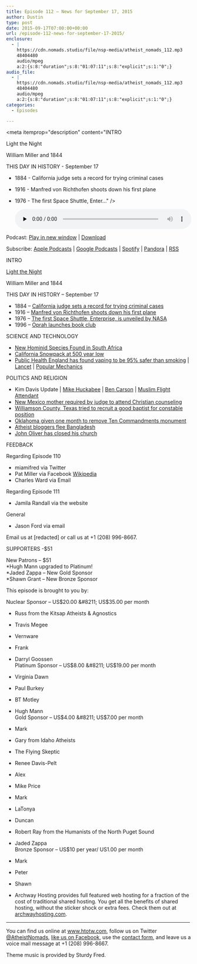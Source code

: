 ```yaml
---
title: Episode 112 – News for September 17, 2015
author: Dustin
type: post
date: 2015-09-17T07:00:00+00:00
url: /episode-112-news-for-september-17-2015/
enclosure:
  - |
    https://cdn.nomads.studio/file/nsp-media/atheist_nomads_112.mp3
    48404480
    audio/mpeg
    a:2:{s:8:"duration";s:8:"01:07:11";s:8:"explicit";s:1:"0";}
audio_file:
  - |
    https://cdn.nomads.studio/file/nsp-media/atheist_nomads_112.mp3
    48404480
    audio/mpeg
    a:2:{s:8:"duration";s:8:"01:07:11";s:8:"explicit";s:1:"0";}
categories:
  - Episodes

---
```

<div itemscope itemtype="http://schema.org/AudioObject">
  <meta itemprop="name" content="Episode 112 &#8211; News for September 17, 2015" />
  
  <meta itemprop="uploadDate" content="2015-09-17T01:00:00-06:00" />
  
  <meta itemprop="encodingFormat" content="audio/mpeg" />
  
  <meta itemprop="duration" content="PT1H07M11S" />
  
  <meta itemprop="description" content="INTRO

Light the Night

William Miller and 1844

THIS DAY IN HISTORY - September 17

* 1884 - California judge sets a record for trying criminal cases
* 1916 - Manfred von Richthofen shoots down his first plane
* 1976 - The first Space Shuttle, Enter..." />
  
  <meta itemprop="contentUrl" content="https://dts.podtrac.com/redirect.mp3/cdn.nomads.studio/file/nsp-media/atheist_nomads_112.mp3" />
  
  <meta itemprop="contentSize" content="46.2" />
  </p> 
  
  <div class="powerpress_player" id="powerpress_player_8369">
    <audio class="wp-audio-shortcode" id="audio-5124-113" preload="none" style="width: 100%;" controls="controls"><source type="audio/mpeg" src="https://dts.podtrac.com/redirect.mp3/cdn.nomads.studio/file/nsp-media/atheist_nomads_112.mp3?_=113" /><a href="https://dts.podtrac.com/redirect.mp3/cdn.nomads.studio/file/nsp-media/atheist_nomads_112.mp3">https://dts.podtrac.com/redirect.mp3/cdn.nomads.studio/file/nsp-media/atheist_nomads_112.mp3</a></audio>
  </div>
</div>

<p class="powerpress_links powerpress_links_mp3">
  Podcast: <a href="https://dts.podtrac.com/redirect.mp3/cdn.nomads.studio/file/nsp-media/atheist_nomads_112.mp3" class="powerpress_link_pinw" target="_blank" title="Play in new window" onclick="return powerpress_pinw('https://htotw.com/?powerpress_pinw=5124-podcast');" rel="nofollow">Play in new window</a> | <a href="https://dts.podtrac.com/redirect.mp3/cdn.nomads.studio/file/nsp-media/atheist_nomads_112.mp3" class="powerpress_link_d" title="Download" rel="nofollow" download="atheist_nomads_112.mp3">Download</a>
</p>

<p class="powerpress_links powerpress_subscribe_links">
  Subscribe: <a href="https://podcasts.apple.com/us/podcast/humanists-take-on-the-world/id530050098?mt=2&ls=1" class="powerpress_link_subscribe powerpress_link_subscribe_itunes" target="_blank" title="Subscribe on Apple Podcasts" rel="nofollow">Apple Podcasts</a> | <a href="https://www.google.com/podcasts?feed=aHR0cDovL2F0aGVpc3Rub21hZHMubGlic3luLmNvbS9yc3M%3D" class="powerpress_link_subscribe powerpress_link_subscribe_googleplay" target="_blank" title="Subscribe on Google Podcasts" rel="nofollow">Google Podcasts</a> | <a href="https://open.spotify.com/show/3LzK2xZGike6Tc1GEMtMbr?si=LieN9SNuTpq96smuaUsH8A" class="powerpress_link_subscribe powerpress_link_subscribe_spotify" target="_blank" title="Subscribe on Spotify" rel="nofollow">Spotify</a> | <a href="https://www.pandora.com/podcast/atheist-nomads/PC:10122?corr=62071012&part=ug" class="powerpress_link_subscribe powerpress_link_subscribe_pandora" target="_blank" title="Subscribe on Pandora" rel="nofollow">Pandora</a> | <a href="https://htotw.com/feed/podcast/" class="powerpress_link_subscribe powerpress_link_subscribe_rss" target="_blank" title="Subscribe via RSS" rel="nofollow">RSS</a>
</p>

INTRO

<a href="http://pages.lightthenight.org/oswim/Boise15/DWilliams" target="_blank" rel="noopener">Light the Night</a>

William Miller and 1844

THIS DAY IN HISTORY &#8211; September 17

* 1884 &#8211; <a href="http://www.history.com/this-day-in-history/a-california-judge-sets-a-record-for-trying-criminal-cases" target="_blank" rel="noopener">California judge sets a record for trying criminal cases</a>  
* 1916 &#8211; <a href="https://en.wikipedia.org/wiki/Manfred_von_Richthofen" target="_blank" rel="noopener">Manfred von Richthofen shoots down his first plane</a>  
* 1976 &#8211; <a href="https://en.wikipedia.org/wiki/Space_Shuttle_Enterprise" target="_blank" rel="noopener">The first Space Shuttle, Enterprise, is unveiled by NASA</a>  
* 1996 &#8211; <a href="http://www.history.com/this-day-in-history/oprah-launches-influential-book-club" target="_blank" rel="noopener">Oprah launches book club</a>

SCIENCE AND TECHNOLOGY

* <a href="https://www.newscientist.com/article/mg22730383-700-new-species-extinct-human-found-in-cave-may-rewrite-history/" target="_blank" rel="noopener">New Hominid Species Found in South Africa</a>  
* <a href="http://www.popularmechanics.com/science/environment/a17323/californias-sierra-nevada-mountains-snowpack/" target="_blank" rel="noopener">California Snowpack at 500 year low</a>  
* <a href="http://www.theguardian.com/society/2015/aug/19/public-health-england-e-cigarettes-safer-than-smoking?CMP=share_btn_tw" target="_blank" rel="noopener">Public Health England has found vaping to be 95% safer than smoking</a> | <a href="http://www.thelancet.com/journals/lancet/article/PIIS0140-6736%2815%2900042-2/fulltext" target="_blank" rel="noopener">Lancet</a> | <a href="http://www.popularmechanics.com/science/health/a17137/vaping-smoking-study-problems/" target="_blank" rel="noopener">Popular Mechanics</a>

POLITICS AND RELIGION

* Kim Davis Update | <a href="http://www.msnbc.com/morning-joe/watch/huckabee--why-can-t-davis-be-the-county-clerk--522148419622" target="_blank" rel="noopener">Mike Huckabee</a> | <a href="http://www.rightwingwatch.org/content/ben-carson-christians-can-refuse-do-their-jobs-because-judeo-christian-nation" target="_blank" rel="noopener">Ben Carson</a> | <a href="http://fox13now.com/2015/09/05/muslim-flight-attendant-says-she-was-suspended-for-faith-based-refusal-to-serve-alcohol/" target="_blank" rel="noopener">Muslim Flight Attendant</a>  
* <a href="http://krqe.com/2015/09/14/court-ordered-religious-classes-raise-concerns/" target="_blank" rel="noopener">New Mexico mother required by judge to attend Christian counseling</a>  
* <a href="http://www.kvue.com/story/news/local/2015/09/06/lawyer-claims-wilco-commissioners-want-baptist-employees-only/71830116/" target="_blank" rel="noopener">Williamson County, Texas tried to recruit a good baptist for constable position</a>  
* <a href="http://www.koco.com/news/oklahoma-judge-orders-ten-commandments-monument-removed/35224400" target="_blank" rel="noopener">Oklahoma given one month to remove Ten Commandments monument</a>  
* <a href="http://www.christiantoday.com/article/atheist.kill.list.forces.bangladeshi.bloggers.to.flee/64729.htm" target="_blank" rel="noopener">Atheist bloggers flee Bangladesh</a>  
* <a href="http://www.ourladyofperpetualexemption.com/" target="_blank" rel="noopener">John Oliver has closed his church</a>

FEEDBACK

Regarding Episode 110  
* miamifred via Twitter  
* Pat Miller via Facebook <a href="https://en.wikipedia.org/wiki/Leni_Riefenstahl" target="_blank" rel="noopener">Wikipedia</a>  
* Charles Ward via Email

Regarding Episode 111  
* Jamila Randall via the website

General  
* Jason Ford via email

Email us at [redacted] or call us at +1 (208) 996-8667.

SUPPORTERS -$51

New Patrons &#8211; $51  
*Hugh Mann upgraded to Platinum!  
*Jaded Zappa &#8211; New Gold Sponsor  
*Shawn Grant &#8211; New Bronze Sponsor

This episode is brought to you by:

Nuclear Sponsor &#8211; US$20.00 &#8211; US$35.00 per month  
* Russ from the Kitsap Atheists & Agnostics  
* Travis Megee  
* Vernware  
* Frank  
* Darryl Goossen  
Platinum Sponsor &#8211; US$8.00 &#8211; US$19.00 per month  
* Virginia Dawn  
* Paul Burkey  
* BT Motley  
* Hugh Mann  
Gold Sponsor &#8211; US$4.00 &#8211; US$7.00 per month  
* Mark  
* Gary from Idaho Atheists  
* The Flying Skeptic  
* Renee Davis-Pelt  
* Alex  
* Mike Price  
* Mark  
* LaTonya  
* Duncan  
* Robert Ray from the Humanists of the North Puget Sound  
* Jaded Zappa  
Bronze Sponsor &#8211; US$10 per year/ US1.00 per month  
* Mark  
* Peter  
* Shawn

* Archway Hosting provides full featured web hosting for a fraction of the cost of traditional shared hosting. You get all the benefits of shared hosting, without the sticker shock or extra fees. Check them out at <a href="http://archwayhosting.com/" target="_blank" rel="noopener">archwayhosting.com</a>.

<hr width="500" />

You can find us online at <a href="https://www.htotw.com/" target="_blank" rel="noopener">www.htotw.com</a>, follow us on Twitter <a href="https://htotw.com/twitter" target="_blank" rel="noopener">@AtheistNomads</a>, <a href="https://htotw.com/facebook" target="_blank" rel="noopener">like us on Facebook</a>, use the [contact form](https://htotw.com/contact), and leave us a voice mail message at +1 (208) 996-8667.

Theme music is provided by Sturdy Fred.